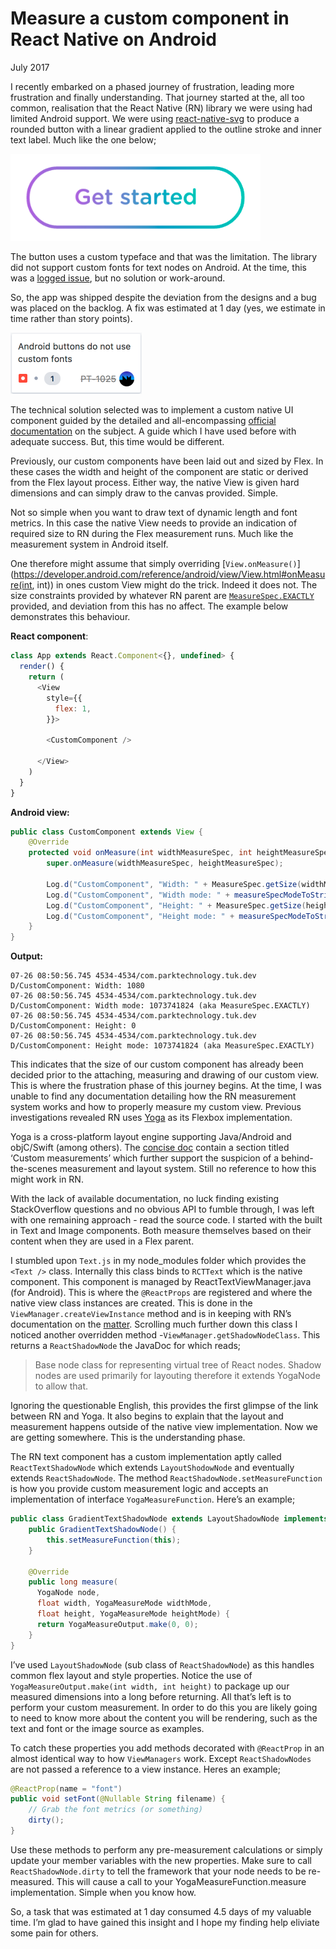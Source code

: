 # Measure a custom component in React Native on Android
July 2017

I recently embarked on a phased journey of frustration, leading more frustration and finally understanding. That journey started at the, all too common, realisation that the React Native (RN) library we were using had limited Android support. We were using [react-native-svg](https://github.com/react-native-community/react-native-svg) to produce a rounded button with a linear gradient applied to the outline stroke and inner text label. Much like the one below;

<img src="button-sample.png" width="400">

The button uses a custom typeface and that was the limitation. The library did not support custom fonts for text nodes on Android. At the time, this was a [logged issue](https://github.com/react-native-community/react-native-svg/issues/189), but no solution or work-around.

So, the app was shipped despite the deviation from the designs and a bug was placed on the backlog. A fix was estimated at 1 day (yes, we estimate in time rather than story points).

<img src="pt-1025-card.png" width="210">

The technical solution selected was to implement a custom native UI component guided by the detailed and all-encompassing [official documentation](https://facebook.github.io/react-native/docs/native-components-android.html) on the subject. A guide which I have used before with adequate success. But, this time would be different.

Previously, our custom components have been laid out and sized by Flex. In these cases the width and height of the component are static or derived from the Flex layout process. Either way, the native View is given hard dimensions and can simply draw to the canvas provided. Simple.

Not so simple when you want to draw text of dynamic length and font metrics. In this case the native View needs to provide an indication of required size to RN during the Flex measurement runs. Much like the measurement system in Android itself.

One therefore might assume that simply overriding [`View.onMeasure()`](https://developer.android.com/reference/android/view/View.html#onMeasure(int, int)) in ones custom View might do the trick. Indeed it does not. The size constraints provided by whatever RN parent are [`MeasureSpec.EXACTLY`](https://developer.android.com/reference/android/view/View.MeasureSpec.html#EXACTLY) provided, and deviation from this has no affect. The example below demonstrates this behaviour.

**React component**:

```javascript
class App extends React.Component<{}, undefined> {
  render() {
    return (
      <View
        style={{
          flex: 1,
        }}>

        <CustomComponent />
      
      </View>
    )
  }
}
```

**Android view:**

```java
public class CustomComponent extends View {
    @Override
    protected void onMeasure(int widthMeasureSpec, int heightMeasureSpec) {
        super.onMeasure(widthMeasureSpec, heightMeasureSpec);
        
        Log.d("CustomComponent", "Width: " + MeasureSpec.getSize(widthMeasureSpec));
        Log.d("CustomComponent", "Width mode: " + measureSpecModeToString(widthMeasureSpec));
        Log.d("CustomComponent", "Height: " + MeasureSpec.getSize(heightMeasureSpec));
        Log.d("CustomComponent", "Height mode: " + measureSpecModeToString(heightMeasureSpec));
    }
}
```

**Output:**

```
07-26 08:50:56.745 4534-4534/com.parktechnology.tuk.dev D/CustomComponent: Width: 1080
07-26 08:50:56.745 4534-4534/com.parktechnology.tuk.dev D/CustomComponent: Width mode: 1073741824 (aka MeasureSpec.EXACTLY)
07-26 08:50:56.745 4534-4534/com.parktechnology.tuk.dev D/CustomComponent: Height: 0
07-26 08:50:56.745 4534-4534/com.parktechnology.tuk.dev D/CustomComponent: Height mode: 1073741824 (aka MeasureSpec.EXACTLY)
```

This indicates that the size of our custom component has already been decided prior to the attaching, measuring and drawing of our custom view. This is where the frustration phase of this journey begins. At the time, I was unable to find any documentation detailing how the RN measurement system works and how to properly measure my custom view. Previous investigations revealed RN uses [Yoga](https://facebook.github.io/yoga/docs) as its Flexbox implementation.

Yoga is a cross-platform layout engine supporting Java/Android and objC/Swift (among others). The [concise doc](https://facebook.github.io/yoga/docs/api/java/) contain a section titled ‘Custom measurements’ which further support the suspicion of a behind-the-scenes measurement and layout system. Still no reference to how this might work in RN.

With the lack of available documentation, no luck finding existing StackOverflow questions and no obvious API to fumble through, I was left with one remaining approach - read the source code. I started with the built in Text and Image components. Both measure themselves based on their content when they are used in a Flex parent.

I stumbled upon `Text.js` in my node_modules folder which provides the `<Text />` class. Internally this class binds to `RCTText` which is the native component. This component is managed by ReactTextViewManager.java (for Android). This is where the `@ReactProps` are registered and where the native view class instances are created. This is done in the `ViewManager.createViewInstance` method and is in keeping with RN’s documentation on the [matter](https://facebook.github.io/react-native/docs/native-components-android.html). Scrolling much further down this class I noticed another overridden method -`ViewManager.getShadowNodeClass`. This returns a `ReactShadowNode` the JavaDoc for which reads;

>Base node class for representing virtual tree of React nodes. Shadow nodes are used primarily for layouting therefore it extends YogaNode to allow that.

Ignoring the questionable English, this provides the first glimpse of the link between RN and Yoga. It also begins to explain that the layout and measurement happens outside of the native view implementation. Now we are getting somewhere. This is the understanding phase.

The RN text component has a custom implementation aptly called `ReactTextShadowNode` which extends `LayoutShodowNode` and eventually extends `ReactShadowNode`. The method `ReactShadowNode.setMeasureFunction` is how you provide custom measurement logic and accepts an implementation of interface `YogaMeasureFunction`. Here’s an example;

```java
public class GradientTextShadowNode extends LayoutShadowNode implements YogaMeasureFunction {
    public GradientTextShadowNode() {
        this.setMeasureFunction(this);
    }

    @Override
    public long measure(
      YogaNode node,
      float width, YogaMeasureMode widthMode,
      float height, YogaMeasureMode heightMode) {
      return YogaMeasureOutput.make(0, 0);
    }
}
```

I’ve used `LayoutShadowNode` (sub class of `ReactShadowNode`) as this handles common flex layout and style properties. Notice the use of `YogaMeasureOutput.make(int width, int height)` to package up our measured dimensions into a long before returning. All that’s left is to perform your custom measurement. In order to do this you are likely going to need to know more about the content you will be rendering, such as the text and font or the image source as examples.

To catch these properties you add methods decorated with `@ReactProp` in an almost identical way to how `ViewManagers` work. Except `ReactShadowNodes` are not passed a reference to a view instance. Heres an example;

```java
@ReactProp(name = "font")
public void setFont(@Nullable String filename) {
    // Grab the font metrics (or something)
    dirty();
}
```

Use these methods to perform any pre-measurement calculations or simply update your member variables with the new properties. Make sure to call `ReactShadowNode.dirty` to tell the framework that your node needs to be re-measured. This will cause a call to your YogaMeasureFunction.measure implementation. Simple when you know how.

So, a task that was estimated at 1 day consumed 4.5 days of my valuable time. I’m glad to have gained this insight and I hope my finding help eliviate some pain for others.
